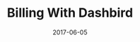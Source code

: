 ---
date: 2017-06-05
title: Billing With Dashbird
linktitle: Billing With Dashbird
description: Figure out your best billing system.
kbSeries: ["EAccount Settings"]
kbSeries_weight: 200
---